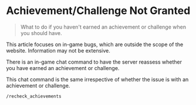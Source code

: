 # Achievement/Challenge Not Granted

> What to do if you haven't earned an achievement or challenge when you should have.

<note>

This article focuses on in-game bugs, which are outside the scope of the website. Information may not be extensive.

</note>

There is an in-game chat command to have the server reassess whether you have earned an achievement or challenge.

This chat command is the same irrespective of whether the issue is with an achievement or challenge.

`/recheck_achievements`
